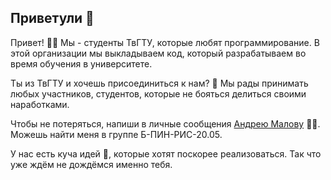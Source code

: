 ## Приветули 👋

Привет! 🙋‍♀️ Мы - студенты ТвГТУ, которые любят программирование.
В этой организации мы выкладываем код, который разрабатываем во время обучения в университете.

Ты из ТвГТУ и хочешь присоединиться к нам? 🌈 Мы рады принимать любых участников, студентов, которые не бояться делиться своими наработками.

Чтобы не потеряться, напиши в личные сообщения [Андрею Малову](https://t.me/andreymlv) 👩‍💻. Можешь найти меня в группе Б-ПИН-РИС-20.05.

У нас есть куча идей 🧙, которые хотят поскорее реализоваться. Так что уже ждём не дождёмся именно тебя.
